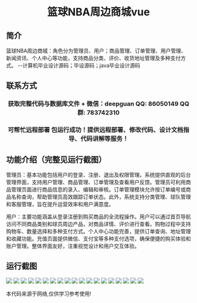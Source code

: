 <p><h1 align="center"> 篮球NBA周边商城vue</h1></p>

## 简介
篮球NBA周边商城：角色分为管理员、用户；商品管理、订单管理、用户管理、新闻资讯、个人中心等功能，支持商品分类、评价、收货地址管理及多种支付方式。    --计算机毕业设计源码；毕设源码；java毕业设计源码


## 联系方式
<p><h3 align="center">获取完整代码与数据库文件 + 微信：deepguan QQ: 86050149 QQ群: 783742310</h3></p>
<p><h3 align="center">可帮忙远程部署 包运行成功！提供远程部署、修改代码、设计文档指导、代码讲解等服务！</h3></p>

## 功能介绍（完整见运行截图）
管理员：基本功能包括用户的登录、注册、退出及权限管理。系统提供直观的后台管理界面，支持用户管理、商品管理、订单管理及查看用户反馈。管理员可利用商品管理页面进行商品信息的录入、编辑和审核。订单管理模块允许按订单编号或商品名称查询，帮助管理员高效跟踪订单状态。此外，系统支持分类管理、球队管理和客服管理，旨在提升运营效率和用户满意度。

用户：主要功能涵盖从登录注册到购买商品的全流程操作。用户可以通过首页导航访问不同商品类别和球员周边产品，对商品详情、评价进行查看。购物过程中支持购物车、数量选择和多种支付方式。个人中心功能完善，提供订单查询、地址管理和收藏功能。充值页面提供微信、支付宝等多种支付选项，确保便捷的购买体验和账户管理。整体界面友好，注重视觉设计和用户交互体验。


## 运行截图
![](img/001.jpg)
![](img/002.jpg)
![](img/003.jpg)
![](img/004.jpg)
![](img/005.jpg)
![](img/006.jpg)
![](img/007.jpg)
![](img/008.jpg)
![](img/009.jpg)
![](img/010.jpg)
![](img/011.jpg)
![](img/012.jpg)
![](img/013.jpg)
![](img/014.jpg)
![](img/015.jpg)
![](img/016.jpg)
![](img/017.jpg)
![](img/018.jpg)
![](img/019.jpg)

<p>本代码来源于网络,仅供学习参考使用!</p>
